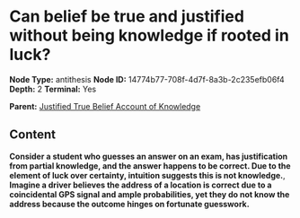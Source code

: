 # Can belief be true and justified without being knowledge if rooted in luck?

**Node Type:** antithesis
**Node ID:** 14774b77-708f-4d7f-8a3b-2c235efb06f4
**Depth:** 2
**Terminal:** Yes

**Parent:** [Justified True Belief Account of Knowledge](justified-true-belief-account-of-knowledge.md)

## Content

**Consider a student who guesses an answer on an exam, has justification from partial knowledge, and the answer happens to be correct. Due to the element of luck over certainty, intuition suggests this is not knowledge.**, **Imagine a driver believes the address of a location is correct due to a coincidental GPS signal and ample probabilities, yet they do not know the address because the outcome hinges on fortunate guesswork.**
